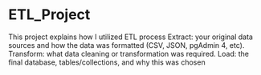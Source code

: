 # ETL_Project
This project explains how I utilized ETL process Extract: your original data sources and how the data was formatted (CSV, JSON, pgAdmin 4, etc). Transform: what data cleaning or transformation was required. Load: the final database, tables/collections, and why this was chosen
